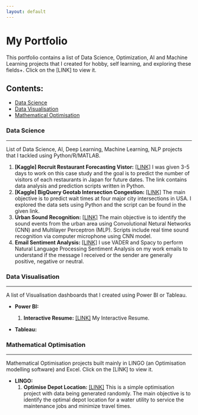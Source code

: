 ```yaml
---
layout: default
---
```


# My Portfolio
This portfolio contains a list of Data Science, Optimization, AI and Machine Learning projects that I created for hobby, self learning, and exploring these fields+. Click on the [LINK] to view it.

## Contents: 
- [Data Science](#data-science)
- [Data Visualisation](#data-visualisation)
- [Mathematical Optimisation](#mathematical-optimisation)


### Data Science
* * *
List of Data Science, AI, Deep Learning, Machine Learning, NLP projects that I tackled using Python/R/MATLAB. 

  1. **[Kaggle] Recruit Restaurant Forecasting Vistor:**  [[LINK]](https://github.com/yvien226/Useful-Python-Scripts/tree/master/Kaggle/Recruit%20Restaurant%20Visitor%20Forecasting) I was given 3-5 days to work on this case study and the goal is to predict the number of visitors of each restaurants in Japan for future dates. The link contains data analysis and prediction scripts written in Python.
  2. **[Kaggle] BigQuery Geotab Intersection Congestion:** [[LINK]](https://github.com/yvien226/Useful-Python-Scripts/tree/master/Kaggle/BigQuery%20Geotab%20Intersection%20Congestion) The main objective is to predict wait times at four major city intersections in USA. I explored the data sets using Python and the script can be found in the given link.
  3. **Urban Sound Recognition:** [[LINK]](https://github.com/yvien226/Useful-Python-Scripts/tree/master/Deep%20Learning/Urban%20Sound%20Recognition) The main objective is to identify the sound events from the urban area using Convolutional Netural Networks (CNN) and Multilayer Perceptron (MLP). Scripts include real time sound recognition via computer microphone using CNN model.
  4. **Email Sentiment Analysis:** [[LINK]](https://github.com/yvien226/Useful-Python-Scripts/tree/master/NLP/Email%20Sentiment%20Analysis) I use VADER and Spacy to perform Natural Language Processing Sentiment Analysis on my work emails to understand if the message I received or the sender are generally positive, negative or neutral.

### Data Visualisation
* * *
A list of Visualisation dashboards that I created using Power BI or Tableau. 
* **Power BI:**
  1. **Interactive Resume:**  [[LINK]](https://bit.ly/yeevienresume2) My Interactive Resume.

* **Tableau:**

### Mathematical Optimisation
* * *
Mathematical Optimisation projects built mainly in LINGO (an Optimisation modelling software) and Excel. Click on the [LINK] to view it.
* **LINGO:**
  1. **Optimise Depot Location:** [[LINK]](https://github.com/yvien226/LINGO-Optimization/tree/master/Depot%20Location) This is a simple optimisation project with data being generated randomly. The main objective is to identify the optimal depot location for a water utility to service the maintenance jobs and minimize travel times.
